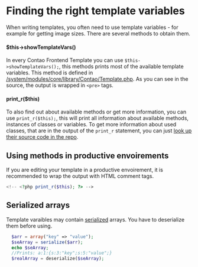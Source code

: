 # Finding the right template variables

When writing templates, you often need to use template variables - for example for getting image sizes. There are several methods to obtain them.

#### $this->showTemplateVars()
In every Contao Frontend Template you can use ```$this->showTemplateVars();```, this methods prints most of the available template variables. This method is defined in [/system/modules/core/library/Contao/Template.php][0].
As you can see in the source, the output is wrapped in ```<pre>``` tags.

#### print_r($this)
To also find out about available methods or get more information, you can use ```print_r($this);```, this will print all information about available methods, instances of classes or variables.
To get more information about used classes, that are in the output of the ```print_r``` statement, you can just [look up their source code in the repo][1].

## Using methods in productive envoirements

If you are editing your template in a productive envoirement, it is recommended to wrap the output with HTML comment tags.
```php
<!-- <?php print_r($this); ?> -->
```

## Serialized arrays
Template varaibles may contain [serialized][2] arrays. You have to deserialize them before using.
```php
  $arr = array("key" => "value");
  $seArray = serialize($arr);
  echo $seArray;
  //Prints: a:1:{s:3:"key";s:5:"value";}
  $realArray = deserialize($seArray);
```

[0]: https://github.com/contao/core/blob/master/system/modules/core/library/Contao/Template.php#L238
[1]: https://github.com/contao/core/find/master
[2]: http://php.net/manual/en/language.oop5.serialization.php
